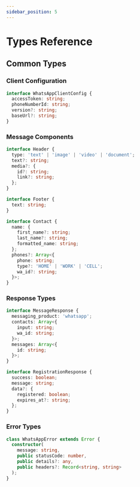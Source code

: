 ```yaml
---
sidebar_position: 5
---
```


# Types Reference

## Common Types

### Client Configuration

```typescript
interface WhatsAppClientConfig {
  accessToken: string;
  phoneNumberId: string;
  version?: string;
  baseUrl?: string;
}
```

### Message Components

```typescript
interface Header {
  type: 'text' | 'image' | 'video' | 'document';
  text?: string;
  media?: {
    id?: string;
    link?: string;
  };
}

interface Footer {
  text: string;
}

interface Contact {
  name: {
    first_name?: string;
    last_name?: string;
    formatted_name: string;
  };
  phones?: Array<{
    phone: string;
    type?: 'HOME' | 'WORK' | 'CELL';
    wa_id?: string;
  }>;
}
```

### Response Types

```typescript
interface MessageResponse {
  messaging_product: 'whatsapp';
  contacts: Array<{
    input: string;
    wa_id: string;
  }>;
  messages: Array<{
    id: string;
  }>;
}

interface RegistrationResponse {
  success: boolean;
  message: string;
  data?: {
    registered: boolean;
    expires_at?: string;
  };
}
```

### Error Types

```typescript
class WhatsAppError extends Error {
  constructor(
    message: string,
    public statusCode: number,
    public details?: any,
    public headers?: Record<string, string>
  );
}
```
